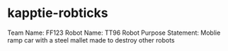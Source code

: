 # kapptie-robticks

Team Name: FF123
Robot Name: TT96
Robot Purpose Statement: Moblie ramp car with a steel mallet made to destroy other robots
